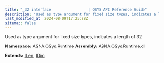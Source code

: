 ```yaml
---
title: "_32 interface                 | QSYS API Reference Guide"
description: "Used as type argument for fixed size types, indicates a length of 32  "
last_modified_at: 2024-08-09T17:25:28Z
sitemap: false
---
```


Used as type argument for fixed size types, indicates a length of 32 

**Namespace:** ASNA.QSys.Runtime
**Assembly:** ASNA.QSys.Runtime.dll

**Extends:** [ILen](/reference/runtime/qsys-runtime/i-len.html), [IDim](/reference/runtime/qsys-runtime/i-dim.html)
<br>
<br>
